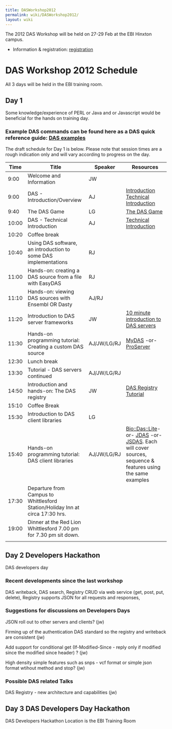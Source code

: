 ```yaml
---
title: DASWorkshop2012
permalink: wiki/DASWorkshop2012/
layout: wiki
---
```


The 2012 DAS Workshop will be held on 27-29 Feb at the EBI Hinxton
campus.

-   Information & registration:
    [registration](http://www.ebi.ac.uk/training/onsite/120227_DAS.html)

DAS Workshop 2012 Schedule
==========================

All 3 days will be held in the EBI training room.

Day 1
-----

Some knowledge/experience of PERL or Java and or Javascript would be
beneficial for the hands on training day.

### Example DAS commands can be found here as a DAS quick reference guide: [DAS examples](http://www.dasregistry.org/DASCommandExamples.jsp)

The draft schedule for Day 1 is below. Please note that session times
are a rough indication only and will vary according to progress on the
day.

| Time  | Title                                                                         | Speaker     | Resources                                                                                                                                                                                                                                                                     |
|-------|-------------------------------------------------------------------------------|-------------|-------------------------------------------------------------------------------------------------------------------------------------------------------------------------------------------------------------------------------------------------------------------------------|
| 9:00  | Welcome and Information                                                       | JW          |                                                                                                                                                                                                                                                                               |
| 9:00  | DAS - Introduction/Overview                                                   | AJ          | [Introduction](http://www.biotnet.org/training-materials/introduction-das) [Technical Introduction](http://www.biotnet.org/training-materials/technical-introduction-das)                                                                                                     |
| 9:40  | The DAS Game                                                                  | LG          | [The DAS Game](http://www.biotnet.org/training-materials/das-game)                                                                                                                                                                                                            |
| 10:00 | DAS - Technical Introduction                                                  | AJ          | [Technical Introduction](http://www.biotnet.org/training-materials/technical-introduction-das)                                                                                                                                                                                |
| 10:20 | Coffee break                                                                  |
| 10:40 | Using DAS software, an introduction to some DAS implementations               | RJ          |                                                                                                                                                                                                                                                                               |
| 11:00 | Hands-on: creating a DAS source from a file with EasyDAS                      | RJ          |                                                                                                                                                                                                                                                                               |
| 11:10 | Hands-on: viewing DAS sources with Ensembl OR Dasty                           | AJ/RJ       |                                                                                                                                                                                                                                                                               |
| 11:20 | Introduction to DAS server frameworks                                         | JW          | [10 minute introduction to DAS servers](http://www.biotnet.org/training-materials/das-servers)                                                                                                                                                                                |
| 11:30 | Hands-on programming tutorial: Creating a custom DAS source                   | AJ/JW/LG/RJ | [MyDAS](http://code.google.com/p/mydas/wiki/Tutorials) -or- [ProServer](http://www.biotnet.org/training-materials/bio-das-proserver-tutorial)                                                                                                                                 |
| 12:30 | Lunch break                                                                   |
| 13:30 | Tutorial - DAS servers continued                                              | AJ/JW/LG/RJ |                                                                                                                                                                                                                                                                               |
| 14:50 | Introduction and hands-on: The DAS registry                                   | JW          | [DAS Registry Tutorial](http://www.biotnet.org/training-materials/short-das-registry-tutorial-basic-knowledge)                                                                                                                                                                |
| 15:10 | Coffee Break                                                                  |
| 15:30 | Introduction to DAS client libraries                                          | LG          |                                                                                                                                                                                                                                                                               |
| 15:40 | Hands-on programming tutorial: DAS client libraries                           | AJ/JW/LG/RJ | [Bio::Das::Lite](http://www.biotnet.org/training-materials/bio-das-lite-tutorial)-or- [JDAS](http://www.biotnet.org/training-materials/jdas) -or- [JSDAS](http://code.google.com/p/jsdas/wiki/tutorial). Each will cover sources, sequence & features using the same examples |
| 17:30 | Departure from Campus to Whittlesford Station/Holiday Inn at circa 17:30 hrs. |
| 19:00 | Dinner at the Red Lion Whittlesford 7.00 pm for 7.30 pm sit down.             |
||

Day 2 Developers Hackathon
--------------------------

DAS developers day

### Recent developments since the last workshop

DAS writeback, DAS search, Registry CRUD via web service (get, post,
put, delete), Registry supports JSON for all requests and responses,

### Suggestions for discussions on Developers Days

JSON roll out to other servers and clients? (jw)

Firming up of the authentication DAS standard so the registry and
writeback are consistent (jw)

Add support for conditional get (If-Modified-Since - reply only if
modified since the modified since header) ? (jw)

High density simple features such as snps - vcf format or simple json
format wtihout method and stop? (jw)

### Possible DAS related Talks

DAS Registry - new architecture and capabilities (jw)

Day 3 DAS Developers Day Hackathon
----------------------------------

DAS Developers Hackathon Location is the EBI Training Room

